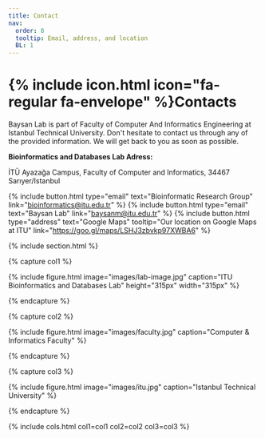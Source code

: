 ```yaml
---
title: Contact
nav:
  order: 8
  tooltip: Email, address, and location
  BL: 1
---
```


# {% include icon.html icon="fa-regular fa-envelope" %}Contacts

Baysan Lab is part of Faculty of Computer And Informatics Engineering at Istanbul Technical University. Don't hesitate to contact us through any of the provided information. We will get back to you as soon as possible.

**Bioinformatics and Databases Lab Adress:**

İTÜ Ayazağa Campus, Faculty of Computer and Informatics, 34467 Sarıyer/Istanbul

{%
  include button.html
  type="email"
  text="Bioinformatic Research Group"
  link="bioinformatics@itu.edu.tr"
%}
{%
  include button.html
  type="email"
  text="Baysan Lab"
  link="baysanm@itu.edu.tr"
%}
{%
  include button.html
  type="address"
  text="Google Maps"
  tooltip="Our location on Google Maps at ITU"
  link="https://goo.gl/maps/LSHJ3zbvkp97XWBA6"
%}

{% include section.html %}

{% capture col1 %}

{%
  include figure.html
  image="images/lab-image.jpg"
  caption="ITU Bioinformatics and Databases Lab"
  height="315px"
  width="315px"
%}

{% endcapture %}

{% capture col2 %}

{%
  include figure.html
  image="images/faculty.jpg"
  caption="Computer & Informatics Faculty"
%}

{% endcapture %}

{% capture col3 %}

{%
  include figure.html
  image="images/itu.jpg"
  caption="Istanbul Technical University"
%}

{% endcapture %}

{% include cols.html col1=col1 col2=col2 col3=col3 %}
